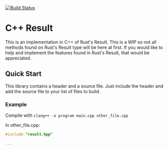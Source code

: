 [![Build Status](https://api.cirrus-ci.com/github/Noah11012/result-for-cpp.svg)](https://cirrus-ci.com/github/Noah11012/result-for-cpp)

# C++ Result
This is an implementation in C++ of Rust's Result. This is a WIP so not all methods found on Rust's Result type will be here at first. If you would like to help and implement the features found in Rust's Result, that would be appreciated.

## Quick Start
This library contains a header and a source file. Just include the header and add the source file to your list of files to build.

### Example

Compile with `clang++ -o program main.cpp other_file.cpp`

In other_file.cpp:

```cpp
#include "result.hpp"

...
```